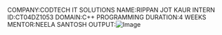 COMPANY:CODTECH IT SOLUTIONS
NAME:RIPPAN JOT KAUR 
INTERN ID:CT04DZ1053 
DOMAIN:C++ 
PROGRAMMING DURATION:4 WEEKS 
MENTOR:NEELA SANTOSH 
OUTPUT:![Image](https://github.com/user-attachments/assets/08f0bf4d-6296-48fe-9ddb-c93913a5d483)
